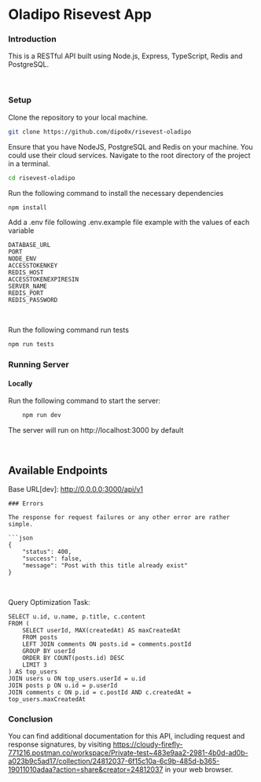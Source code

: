 # Oladipo Risevest App

### Introduction

This is a RESTful API built using Node.js, Express, TypeScript, Redis and PostgreSQL.

</br>

### Setup

Clone the repository to your local machine.

```bash
git clone https://github.com/dipo0x/risevest-oladipo
```

Ensure that you have NodeJS, PostgreSQL and Redis on your machine. You could use their cloud services.
Navigate to the root directory of the project in a terminal.

```bash
cd risevest-oladipo
```

Run the following command to install the necessary dependencies

```bash
npm install
```

Add a .env file following .env.example file example with the values of each variable

```.env
DATABASE_URL
PORT
NODE_ENV
ACCESSTOKENKEY 
REDIS_HOST
ACCESSTOKENEXPIRESIN
SERVER_NAME
REDIS_PORT
REDIS_PASSWORD
```

</br>

Run the following command run tests

```bash
npm run tests
```

### Running Server

#### Locally

Run the following command to start the server:

```bash
    npm run dev
```

The server will run on http://localhost:3000 by default

</br>

## Available Endpoints

Base URL[dev]: http://0.0.0.0:3000/api/v1

```
### Errors

The response for request failures or any other error are rather simple.

```json
{
    "status": 400,
    "success": false,
    "message": "Post with this title already exist"
}
```

</br>

Query Optimization Task:

```
SELECT u.id, u.name, p.title, c.content
FROM (
    SELECT userId, MAX(createdAt) AS maxCreatedAt
    FROM posts
    LEFT JOIN comments ON posts.id = comments.postId
    GROUP BY userId
    ORDER BY COUNT(posts.id) DESC
    LIMIT 3
) AS top_users
JOIN users u ON top_users.userId = u.id
JOIN posts p ON u.id = p.userId
JOIN comments c ON p.id = c.postId AND c.createdAt = top_users.maxCreatedAt

```
### Conclusion

You can find additional documentation for this API, including request and response signatures, by visiting https://cloudy-firefly-771216.postman.co/workspace/Private-test~483e9aa2-2981-4b0d-ad0b-a023b9c5ad17/collection/24812037-6f15c10a-6c9b-485d-b365-19011010adaa?action=share&creator=24812037 in your web browser.
